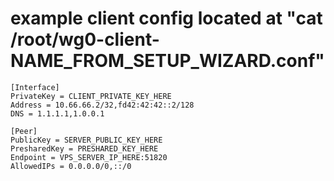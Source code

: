 # example client config located at "cat /root/wg0-client-NAME_FROM_SETUP_WIZARD.conf"
```
[Interface]
PrivateKey = CLIENT_PRIVATE_KEY_HERE
Address = 10.66.66.2/32,fd42:42:42::2/128
DNS = 1.1.1.1,1.0.0.1

[Peer]
PublicKey = SERVER_PUBLIC_KEY_HERE
PresharedKey = PRESHARED_KEY_HERE
Endpoint = VPS_SERVER_IP_HERE:51820
AllowedIPs = 0.0.0.0/0,::/0
```
